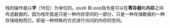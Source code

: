 栈的操作是以**字**（16位）为单位的。push 和 pop指令是可以在**寄存器**和**内存**之间传送数据的。因为栈毕竟是只是一种内存空间的一部分，只是一种存储数据的一种存储结构而已，即是一种特殊的方式进行访问的内存的空间。

